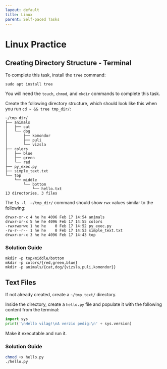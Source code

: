 ```yaml
---
layout: default
title: Linux
parent: Self-paced Tasks
---
```


# Linux Practice

## Creating Directory Structure - Terminal

To complete this task, install the `tree` command:
```
sudo apt install tree
```

You will need the `touch`, `chmod`, and `mkdir` commands to complete this task.

Create the following directory structure, which should look like this when you run `cd ~ && tree tmp_dir/`:

```
~/tmp_dir/
├── animals
│   ├── cat
│   └── dog
│       ├── komondor
│       ├── puli
│       └── vizsla
├── colors
│   ├── blue
│   ├── green
│   └── red
├── py_exec.py
├── simple_text.txt
└── top
    └── middle
        └── bottom
            └── hello.txt
13 directories, 3 files
```

The `ls -l  ~/tmp_dir/` command should show `rwx` values similar to the following:

```
drwxr-xr-x 4 he he 4096 Feb 17 14:54 animals
drwxr-xr-x 5 he he 4096 Feb 17 14:55 colors
-rwxrwxrwx 1 he he    0 Feb 17 14:52 py_exec.py
-rw-r--r-- 1 he he    0 Feb 17 14:53 simple_text.txt
drwxr-xr-x 3 he he 4096 Feb 17 14:43 top
```

### Solution Guide

```
mkdir -p top/middle/bottom
mkdir -p colors/{red,green,blue}
mkdir -p animals/{cat,dog/{vizsla,puli,komondor}}
```

## Text Files

If not already created, create a `~/tmp_text/` directory.

Inside the directory, create a `hello.py` file and populate it with the following content from the terminal:

``` python
import sys
print('\nHello vilag!\nA verzio pedig:\n' + sys.version)
```
Make it executable and run it.

### Solution Guide

```bash
chmod +x hello.py
./hello.py
```